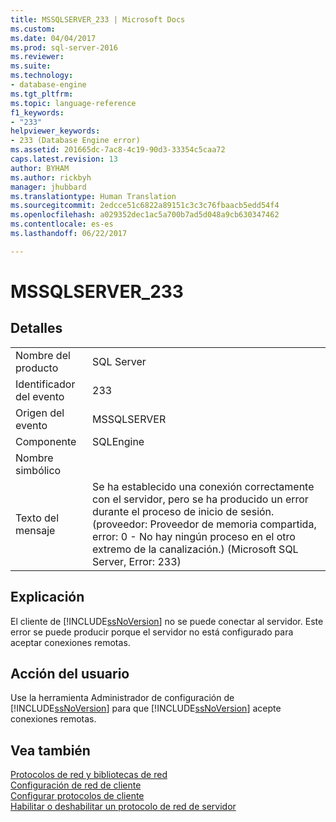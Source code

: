 ```yaml
---
title: MSSQLSERVER_233 | Microsoft Docs
ms.custom: 
ms.date: 04/04/2017
ms.prod: sql-server-2016
ms.reviewer: 
ms.suite: 
ms.technology:
- database-engine
ms.tgt_pltfrm: 
ms.topic: language-reference
f1_keywords:
- "233"
helpviewer_keywords:
- 233 (Database Engine error)
ms.assetid: 201665dc-7ac8-4c19-90d3-33354c5caa72
caps.latest.revision: 13
author: BYHAM
ms.author: rickbyh
manager: jhubbard
ms.translationtype: Human Translation
ms.sourcegitcommit: 2edcce51c6822a89151c3c3c76fbaacb5edd54f4
ms.openlocfilehash: a029352dec1ac5a700b7ad5d048a9cb630347462
ms.contentlocale: es-es
ms.lasthandoff: 06/22/2017

---
```

# <a name="mssqlserver233"></a>MSSQLSERVER_233
  
## <a name="details"></a>Detalles  
  
|||  
|-|-|  
|Nombre del producto|SQL Server|  
|Identificador del evento|233|  
|Origen del evento|MSSQLSERVER|  
|Componente|SQLEngine|  
|Nombre simbólico||  
|Texto del mensaje|Se ha establecido una conexión correctamente con el servidor, pero se ha producido un error durante el proceso de inicio de sesión. (proveedor: Proveedor de memoria compartida, error: 0 - No hay ningún proceso en el otro extremo de la canalización.) (Microsoft SQL Server, Error: 233)|  
  
## <a name="explanation"></a>Explicación  
El cliente de [!INCLUDE[ssNoVersion](../../includes/ssnoversion-md.md)] no se puede conectar al servidor. Este error se puede producir porque el servidor no está configurado para aceptar conexiones remotas.  
  
## <a name="user-action"></a>Acción del usuario  
Use la herramienta Administrador de configuración de [!INCLUDE[ssNoVersion](../../includes/ssnoversion-md.md)] para que [!INCLUDE[ssNoVersion](../../includes/ssnoversion-md.md)] acepte conexiones remotas.  
  
## <a name="see-also"></a>Vea también  
[Protocolos de red y bibliotecas de red](~/sql-server/install/network-protocols-and-network-libraries.md)  
[Configuración de red de cliente](~/database-engine/configure-windows/client-network-configuration.md)  
[Configurar protocolos de cliente](~/database-engine/configure-windows/configure-client-protocols.md)  
[Habilitar o deshabilitar un protocolo de red de servidor](~/database-engine/configure-windows/enable-or-disable-a-server-network-protocol.md)  
  

